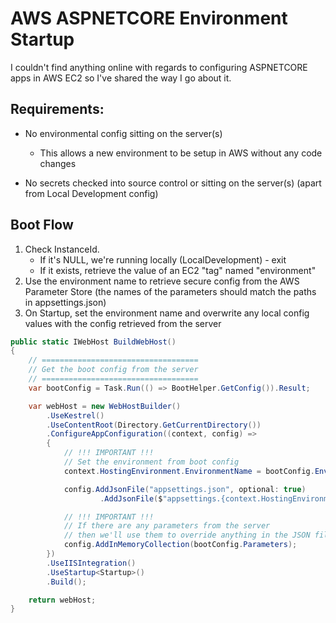 # AWS ASPNETCORE Environment Startup

I couldn't find anything online with regards to configuring ASPNETCORE apps in AWS EC2 so I've shared the way I go about it.

## Requirements:

* No environmental config sitting on the server(s)
  * This allows a new environment to be setup in AWS without any code changes

* No secrets checked into source control or sitting on the server(s) (apart from Local Development config)

## Boot Flow

1. Check InstanceId.
   * If it's NULL, we're running locally (LocalDevelopment) - exit
   * If it exists, retrieve the value of an EC2 "tag" named "environment"
2. Use the environment name to retrieve secure config from the AWS Parameter Store (the names of the parameters should match the paths in appsettings.json)
3. On Startup, set the environment name and overwrite any local config values with the config retrieved from the server

```C#
public static IWebHost BuildWebHost()
{
    // ===================================
    // Get the boot config from the server
    // ===================================
    var bootConfig = Task.Run(() => BootHelper.GetConfig()).Result;

    var webHost = new WebHostBuilder()
        .UseKestrel()
        .UseContentRoot(Directory.GetCurrentDirectory())
        .ConfigureAppConfiguration((context, config) =>
        {
            // !!! IMPORTANT !!!
            // Set the environment from boot config
            context.HostingEnvironment.EnvironmentName = bootConfig.Environment;

            config.AddJsonFile("appsettings.json", optional: true)
                    .AddJsonFile($"appsettings.{context.HostingEnvironment.EnvironmentName}.json", optional: true);

            // !!! IMPORTANT !!!
            // If there are any parameters from the server
            // then we'll use them to override anything in the JSON files
            config.AddInMemoryCollection(bootConfig.Parameters);
        })
        .UseIISIntegration()
        .UseStartup<Startup>()
        .Build();

    return webHost;
}
```
